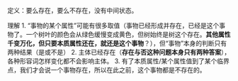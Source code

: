 定义：要么存在，要么不存在，没有中间状态。

理解
	1. “事物的某个属性”可能有很多取值（事物已经形成并存在，已经是这个事物了。一个树叶的颜色会从绿色缓慢变成黄色，但树始终是树这个存在。**其他属性千变万化，但只要本质属性还在，就还是这个事物**？），但“事物”本身的判断只有两种结果（是或不是）
	2. 主体已经存在（**存在与否这种问题本身只有两种答案**），各种形容词怎样变化都不会影响主体。
	3. 有了本质属性/某个属性值到了某个临界点，我们才会说一个事物存在，所以在此之前，这个事物都是不存在的。
